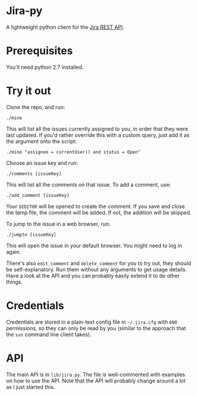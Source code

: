 
# Jira-py

A lightweight python client for the [Jira REST API](http://docs.atlassian.com/jira/REST/latest/). 

# Prerequisites

You'll need python 2.7 installed.

# Try it out

Clone the repo, and run:

	./mine

This will list all the issues currently assigned to you, in order that they were last updated. If you'd rather override this with a custom query, just add it as the argument onto the script:

	./mine "assignee = currentUser() and status = Open"

Choose an issue key and run:

	./comments [issueKey]

This will list all the comments on that issue. To add a comment, use:

	./add_comment [issueKey]

Your `$EDITOR` will be opened to create the comment. If you save and close the temp file, the comment will be added. If not, the addition will be skipped.

To jump to the issue in a web browser, run:

	./jumpto [issueKey]

This will open the issue in your default browser. You might need to log in again.

There's also `edit_comment` and `delete_comment` for you to try out, they should be self-explanatory. Run them without any arguments to get usage details. Have a look at the API and you can probably easily extend it to do other things.

# Credentials

Credentials are stored in a plain-text config file in `~/.jira.cfg` with `600` permissions, so they can only be read by you (similar to the approach that the `svn` command line client takes).

# API

The main API is in `lib/jira.py`. The file is well-commented with examples on how to use the API. Note that the API will probably change around a lot as I just started this.
